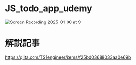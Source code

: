 # JS_todo_app_udemy

![Screen Recording 2025-01-30 at 9](https://github.com/user-attachments/assets/934aad48-e2a7-462f-96cc-4530cc2f1408)

# 解説記事
https://qiita.com/TS1engineer/items/f25bd03688033aa0e69b
